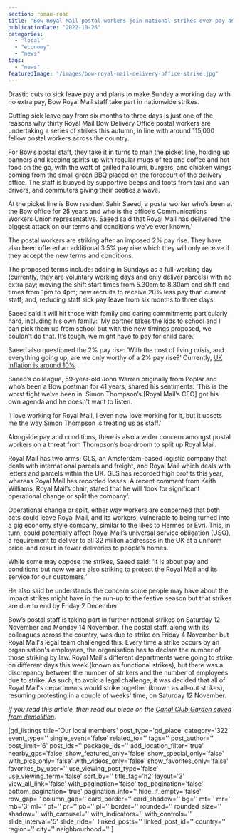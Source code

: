 ```yaml
---
section: roman-road
title: "Bow Royal Mail postal workers join national strikes over pay and conditions"
publicationDate: "2022-10-26"
categories: 
  - "local"
  - "economy"
  - "news"
tags: 
  - "news"
featuredImage: "/images/bow-royal-mail-delivery-office-strike.jpg"
---
```


Drastic cuts to sick leave pay and plans to make Sunday a working day with no extra pay, Bow Royal Mail staff take part in nationwide strikes.

Cutting sick leave pay from six months to three days is just one of the reasons why thirty Royal Mail Bow Delivery Office postal workers are undertaking a series of strikes this autumn, in line with around 115,000 fellow postal workers across the country.

For Bow’s postal staff, they take it in turns to man the picket line, holding up banners and keeping spirits up with regular mugs of tea and coffee and hot food on the go, with the waft of grilled halloumi, burgers, and chicken wings coming from the small green BBQ placed on the forecourt of the delivery office. The staff is buoyed by supportive beeps and toots from taxi and van drivers, and commuters giving their posties a wave.

At the picket line is Bow resident Sahir Saeed, a postal worker who’s been at the Bow office for 25 years and who is the office’s Communications Workers Union representative. Saeed said that Royal Mail has delivered ‘the biggest attack on our terms and conditions we’ve ever known.’

The postal workers are striking after an imposed 2% pay rise. They have also been offered an additional 3.5% pay rise which they will only receive if they accept the new terms and conditions. 

The proposed terms include: adding in Sundays as a full-working day (currently, they are voluntary working days and only deliver parcels) with no extra pay; moving the shift start times from 5.30am to 8.30am and shift end times from 1pm to 4pm; new recruits to receive 20% less pay than current staff; and, reducing staff sick pay leave from six months to three days. 

Saeed said it will hit those with family and caring commitments particularly hard, including his own family: ‘My partner takes the kids to school and I can pick them up from school but with the new timings proposed, we couldn't do that. It’s tough, we might have to pay for child care.’

Saeed also questioned the 2% pay rise: ‘With the cost of living crisis, and everything going up, are we only worthy of a 2% pay rise?’ Currently, [UK inflation is around 10%](https://www.bbc.co.uk/news/business-63301383).

Saeed’s colleague, 59-year-old John Warren originally from Poplar and who’s been a Bow postman for 41 years, shared his sentiments: ‘This is the worst fight we’ve been in. Simon Thompson’s \[Royal Mail’s CEO\] got his own agenda and he doesn’t want to listen.

‘I love working for Royal Mail, I even now love working for it, but it upsets me the way Simon Thompson is treating us as staff.’

Alongside pay and conditions, there is also a wider concern amongst postal workers on a threat from Thompson’s boardroom to split up Royal Mail.

Royal Mail has two arms; GLS, an Amsterdam-based logistic company that deals with international parcels and freight, and Royal Mail which deals with letters and parcels within the UK. GLS has recorded high profits this year, whereas Royal Mail has recorded losses. A recent comment from Keith Williams, Royal Mail’s chair, stated that he will ‘look for significant operational change or split the company’. 

Operational change or split, either way workers are concerned that both acts could leave Royal Mail, and its workers, vulnerable to being turned into a gig economy style company, similar to the likes to Hermes or Evri. This, in turn, could potentially affect Royal Mail’s universal service obligation (USO), a requirement to deliver to all 32 million addresses in the UK at a uniform price, and result in fewer deliveries to people’s homes. 

While some may oppose the strikes, Saeed said: ‘It is about pay and conditions but now we are also striking to protect the Royal Mail and its service for our customers.’

He also said he understands the concern some people may have about the impact strikes might have in the run-up to the festive season but that strikes are due to end by Friday 2 December. 

Bow’s postal staff is taking part in further national strikes on Saturday 12 November and Monday 14 November. The postal staff, along with its colleagues across the country, was due to strike on Friday 4 November but Royal Mail's legal team challenged this. Every time a strike occurs by an organisation's employees, the organisation has to declare the number of those striking by law. Royal Mail's different departments were going to strike on different days this week (known as functional strikes), but there was a discrepancy between the number of strikers and the number of employees due to strike. As such, to avoid a legal challenge, it was decided that all of Royal Mail's departments would strike together (known as all-out strikes), resuming protesting in a couple of weeks' time, on Saturday 12 November.

_If you read this article, then read our piece on the [Canal Club Garden saved from demolition](https://romanroadlondon.com/canal-club-community-garden-saved-from-demolition/)._

\[gd\_listings title='Our local members' post\_type='gd\_place' category='322' event\_type='' single\_event='false' related\_to='' tags='' post\_author='' post\_limit='6' post\_ids='' package\_ids='' add\_location\_filter='true' nearby\_gps='false' show\_featured\_only='false' show\_special\_only='false' with\_pics\_only='false' with\_videos\_only='false' show\_favorites\_only='false' favorites\_by\_user='' use\_viewing\_post\_type='false' use\_viewing\_term='false' sort\_by='' title\_tag='h2' layout='3' view\_all\_link='false' with\_pagination='false' top\_pagination='false' bottom\_pagination='true' pagination\_info='' hide\_if\_empty='false' row\_gap='' column\_gap='' card\_border='' card\_shadow='' bg='' mt='' mr='' mb='3' ml='' pt='' pr='' pb='' pl='' border='' rounded='' rounded\_size='' shadow='' with\_carousel='' with\_indicators='' with\_controls='' slide\_interval='5' slide\_ride='' linked\_posts='' linked\_post\_id='' country='' region='' city='' neighbourhood='' \]
